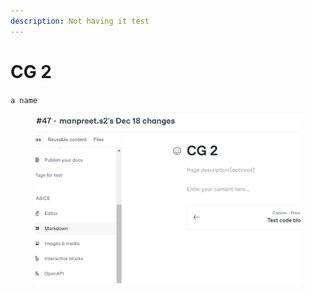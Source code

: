 ```yaml
---
description: Not having it test
---
```


# CG 2

`a name`

<figure><img src="../../.gitbook/assets/image (1).png" alt=""><figcaption></figcaption></figure>
